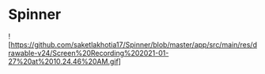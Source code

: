 # Spinner
![https://github.com/saketlakhotia17/Spinner/blob/master/app/src/main/res/drawable-v24/Screen%20Recording%202021-01-27%20at%2010.24.46%20AM.gif]
